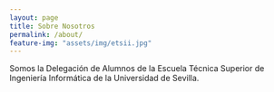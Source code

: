 ```yaml
---
layout: page
title: Sobre Nosotros
permalink: /about/
feature-img: "assets/img/etsii.jpg"
---
```


Somos la Delegación de Alumnos de la Escuela Técnica Superior de Ingeniería Informática de la Universidad de Sevilla.
